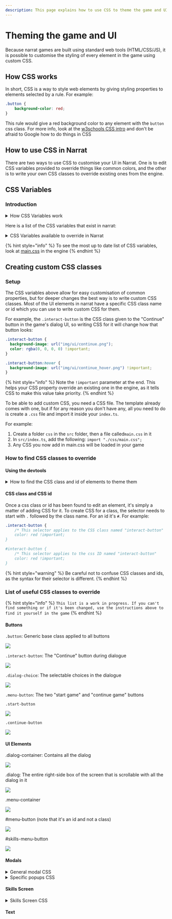 ```yaml
---
description: This page explains how to use CSS to theme the game and UI
---
```


# Theming the game and UI

Because narrat games are built using standard web tools (HTML/CSS/JS), it is possible to customise the styling of every element in the game using custom CSS.

## How CSS works

In short, CSS is a way to style web elements by giving styling properties to elements selected by a rule. For example:

```css
.button {
    background-color: red;
}
```

This rule would give a red background color to any element with the `button` css class. For more info, look at the [w3schools CSS intro](https://www.w3schools.com/css/css\_intro.asp) and don't be afraid to Google how to do things in CSS

## How to use CSS in Narrat

There are two ways to use CSS to customise your UI in Narrat. One is to edit CSS variables provided to override things like common colors, and the other is to write your own CSS classes to override existing ones from the engine.

## CSS Variables

### Introduction

<details>

<summary>How CSS Variables work</summary>

A CSS variable is simply a CSS property value stored in a variable. This allows the user to reuse that variable in multiple places. Using variables for common colors, sizes, backgrounds or others can combine into an easy to edit theme. For example, here's some of the default CSS in Narrat:

```css
:root {
  --text-color: #d9e1f2;
  --light-1: hsl(210, 30%, 40%);
  --light-2: hsl(255, 30%, 50%);
  --light-background: linear-gradient(to right, var(--light-1), var(--light-2));
}

.button {
  background: var(--light-background);
  color: var(--text-color);
}

.input {
  background: var(--light-background);
  color: var(--text-color);
}
```

The CSS code above creates some variables to store specific colors, and those colors are then reused in various CSS classes. This means changing the value of `--text-color` will apply the change to all CSS using it



</details>

Here is a list of the CSS variables that exist in narrat:

<details>

<summary>CSS Variables available to override in Narrat</summary>

```css
:root {
  --bg-color: #131720;
  --text-color: #d9e1f2;
  --primary: hsl(255, 30%, 55%);
  --focus: hsl(210, 90%, 50%);
  --secondary: #42b983;
  --border-color: hsla(0, 0%, 100%, 0.2);
  --light-1: hsl(210, 30%, 40%);
  --light-2: hsl(255, 30%, 50%);
  --light-background: linear-gradient(to right, var(--light-1), var(--light-2));
  --shadow-1: hsla(236, 50%, 50%, 0.3);
  --shadow-2: hsla(236, 50%, 50%, 0.4);
  --hud-background: rgba(0, 0, 0, 0.4);
  --hud-text-color: var(--text-color);
  --notifications-bg: darkslateblue;

  --skills-text-background: rgba(0, 0, 0, 0.5);
  --skills-text-color: var(--text-color);
  --skills-level-background: rgba(0, 0, 0, 0.5);
  --skills-level-color: orange;
  --skills-xp-bar-height: 40px;

  --skill-check-name-color: orange;
  --skill-check-difficulty: orange;
  --skill-check-success: green;
  --skill-check-failed: red;
  --skill-check-color: orange;

  --dialog-choice-color: orange;
  --dialog-choice-hover-color: var(--text-color);
}
```

</details>

{% hint style="info" %}
To see the most up to date list of CSS variables, look at  [main.css](https://github.com/liana-pigeot/narrat/blob/main/src/sass/main.css#L6) in the engine
{% endhint %}

## Creating custom CSS classes

### Setup

The CSS variables above allow for easy customisation of common properties, but for deeper changes the best way is to write custom CSS classes. Most of the UI elements in narrat have a specific CSS class name or id which you can use to write custom CSS for them.

For example, the `.interact-button` is the CSS class given to the "Continue" button in the game's dialog UI, so writing CSS for it will change how that button looks:

```css
.interact-button {
  background-image: url("img/ui/continue.png");
  color: rgba(0, 0, 0, 0) !important;
}

.interact-button:hover {
  background-image: url("img/ui/continue_hover.png") !important;
}
```

{% hint style="info" %}
Note the `!important` parameter at the end. This helps your CSS property override an existing one in the engine, as it tells CSS to make this value take priority.
{% endhint %}

To be able to add custom CSS, you need a CSS file. The template already comes with one, but if for any reason you don't have any, all you need to do is create a `.css` file and import it inside your `index.ts`.

For example:

1. Create a folder `css` in the `src` folder, then a file called`main.css` in it
2. In `src/index.ts`, add the following: `import "./css/main.css";`
3. Any CSS you now add in main.css will be loaded in your game

### How to find CSS classes to override

#### Using the devtools

<details>

<summary>How to find the CSS class and id of elements to theme them</summary>

The easiest way to find a CSS class name or id to override for theming a game is to use the browser inspector (right-click -> inspect on Chrome or Firefox).

<img src="../.gitbook/assets/image (8).png" alt="" data-size="original">

The devtools have a list of all the elements on the page in the elements tab (bottom left in the screenshot). This tool shows a tree view of all the DOM elements that constitute a web page (the narrat UI is made of DOM elements)Available CSS classes to override

![](<../.gitbook/assets/image (27).png>)

Clicking on the arrow icon in the top left of the devtools opens a "picker" tool that allows clicking anywhere on the page to select an element in the elements view of the devtools. This makes it very easy to browse and find elements on a page.

Finding the css class or id for an element is then just a matter of looking at what's in the HTML for that element in the devtools after finding it with the picker:

![](<../.gitbook/assets/image (15).png>)

![](<../.gitbook/assets/image (26).png>)

Hovering elements in the elements tab also highlights them on the page.

The `class` property in an element is the CSS class name. Some elements also have an `id` property, which is the CSS id.



</details>

#### CSS class and CSS id

Once a css class or id has been found to edit an element, it's simply a matter of adding CSS for it. To create CSS for a class, the selector needs to start with `.` followed by the class name. For an id it's `#`. For example:

```css
.interact-button {
    /* This selector applies to the CSS class named "interact-button"
    color: red !important; 
}

#interact-button {
    /* This selector applies to the css ID named "interact-button"
    color: red !important; 
}
```

{% hint style="warning" %}
Be careful not to confuse CSS classes and ids, as the syntax for their selector is different.
{% endhint %}

### List of useful CSS classes to override

{% hint style="info" %}
`This list is a work in progress. If you can't find something or if it's been changed, use the instructions above to find it yourself in the game`
{% endhint %}

#### Buttons

`.button`: Generic base class applied to all buttons

![](<../.gitbook/assets/image (30).png>)

`.interact-button`: The "Continue" button during dialogue

![](<../.gitbook/assets/image (21).png>)

`.dialog-choice`: The selectable choices in the dialogue

![](<../.gitbook/assets/image (19).png>)

`.menu-button`: The two "start game" and "continue game" buttons

`.start-button`

![](<../.gitbook/assets/image (10).png>)

`.continue-button`

![](<../.gitbook/assets/image (25).png>)



#### UI Elements

.dialog-container: Contains all the dialog

![](<../.gitbook/assets/image (23).png>)

.dialog: The entire right-side box of the screen that is scrollable with all the dialog in it

![](<../.gitbook/assets/image (17).png>)



.menu-container

![](<../.gitbook/assets/image (4).png>)

\#menu-button (note that it's an id and not a class)

![](<../.gitbook/assets/image (29).png>)

\#skills-menu-button

![](<../.gitbook/assets/image (22).png>)

#### Modals

<details>

<summary>General modal CSS</summary>

.modal-mask: The half-opaque overlay on the page when a modal is open

![](<../.gitbook/assets/image (24).png>)

.modal-container: The container class for all modals

![](<../.gitbook/assets/image (7).png>)

.modal-header

![](<../.gitbook/assets/image (16).png>)

.close-button: The button to close modals

![](<../.gitbook/assets/image (6).png>)

.modal-body

![](<../.gitbook/assets/image (13).png>)

.modal-footer: There's a footer space that is currently unused in modals

![](<../.gitbook/assets/image (5).png>)

</details>

<details>

<summary>Specific popups CSS</summary>

Each modal in the game has its own CSS class applied to the `modal-container` to allow overriding things like width/height on a per-screen basis.

.menu-modal

![](<../.gitbook/assets/image (14).png>)

.skills-modal

![](<../.gitbook/assets/image (31).png>)



</details>

#### Skills Screen

<details>

<summary>Skills Screen CSS</summary>

.skills-container

![](<../.gitbook/assets/image (11).png>)

One thing worth knowing is the `.skills-container` class in the skills screen uses [CSS grid](https://learncssgrid.com/). To change how many columns there are per row, overriding the `grid-template-columns` works. For example:

```css
.skills-container {
    grid-template-columns: repeat(4, 1fr); /* The first number in repeat is the number of desired columbns */
    grid-gap: 30px 30px; /* Space between elements */
}
```

.skill-display: The individual tile for a skill

![](<../.gitbook/assets/image (28).png>)

.skill-title

![](<../.gitbook/assets/image (9).png>)

.skill-xp-container and .skill-xp-bar: skill-xp-container is the background of the xp progress bar, whereas skill-xp-bar is the inner bar that gets filled depending on the amount of xp

![](<../.gitbook/assets/image (18).png>)

</details>

#### Text




